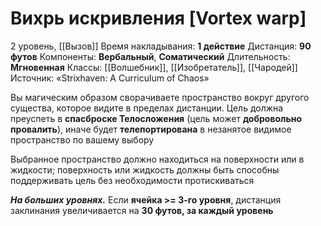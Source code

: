 # Вихрь искривления [Vortex warp]
2 уровень, [[Вызов]]
Время накладывания: **1 действие**
Дистанция: **90 футов**
Компоненты: **Вербальный**, **Соматический**
Длительность: **Мгновенная**
Классы: [[Волшебник]], [[Изобретатель]], [[Чародей]]
Источник: «Strixhaven: A Curriculum of Chaos»

Вы магическим образом сворачиваете пространство вокруг другого существа, которое видите в пределах дистанции. Цель должна преуспеть в **спасброске Телосложения** (цель может **добровольно провалить**), иначе будет **телепортирована** в незанятое видимое пространство по вашему выбору

Выбранное пространство должно находиться на поверхности или в жидкости; поверхность или жидкость должны быть способны поддерживать цель без необходимости протискиваться

**_На больших уровнях._** Если **ячейка >= 3-го уровня**, дистанция заклинания увеличивается на **30 футов, за каждый уровень**